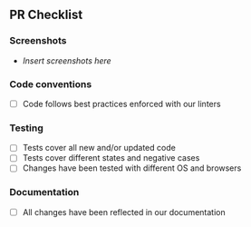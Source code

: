 
<!-- You can erase any parts of this template not applicable to your Pull Request. -->

## PR Checklist

### Screenshots

- _Insert screenshots here_

### Code conventions

- [ ] Code follows best practices enforced with our linters

### Testing

- [ ] Tests cover all new and/or updated code
- [ ] Tests cover different states and negative cases
- [ ] Changes have been tested with different OS and browsers

### Documentation

- [ ] All changes have been reflected in our documentation

